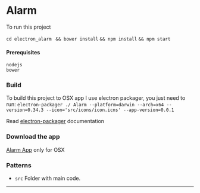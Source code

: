 # Alarm

To run this project

```cd electron_alarm```
``` && bower install```
```&& npm install```
```&& npm start```


#### Prerequisites
```
nodejs
bower
```

### Build

To build this project to OSX app I use electron packager, you just need to run:
``` electron-packager ./ Alarm --platform=darwin --arch=x64 --version=0.34.3 --icon='src/icons/icon.icns' --app-version=0.0.1 ```

Read [electron-packager](https://github.com/maxogden/electron-packager) documentation


### Download the app

[Alarm App](https://github.com/anamariasosa/electron_alarm/blob/master/alarm.zip?raw=true) only for OSX

### Patterns
- ``src`` Folder with main code.
-----------------------

